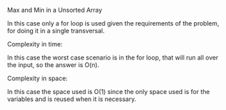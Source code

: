 Max and Min in a Unsorted Array

In this case only a for loop is used given the requirements of the problem, for doing it in a single transversal.

Complexity in time:

In this case the worst case scenario is in the for loop, that will run all over the input, so the answer is O(n).

Complexity in space:

In this case the space used is O(1) since the only space used is for the variables and is reused when it is necessary.
